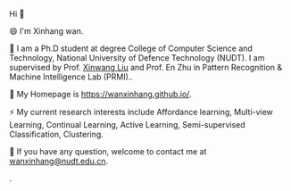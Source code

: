 Hi 👋

😄 I'm Xinhang wan.

🔭 I am a Ph.D student at degree College of Computer Science and Technology, National University of Defence Technology (NUDT).  I am supervised by Prof. [Xinwang Liu](https://xinwangliu.github.io/) and Prof. En Zhu in Pattern Recognition & Machine Intelligence Lab (PRMI)..

🌱 My Homepage is https://wanxinhang.github.io/.

⚡ My current research interests include Affordance learning, Multi-view Learning, Continual Learning, Active Learning, Semi-supervised Classification, Clustering.

💬 If you have any question, welcome to contact me at wanxinhang@nudt.edu.cn.

.
